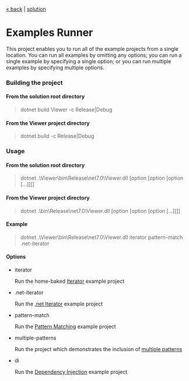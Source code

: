 [« back](../README.md#do-you-need-to-know-how-to-implement-design-patterns) | [solution](./)
# Examples Runner
This project enables you to run all of the example projects from a single location. You can run all examples by omitting any options; you can run a single example by specifying a single option; or you can run multiple examples by specifying multiple options.

### Building the project
#### From the solution root directory
> dotnet build Viewer -c Release|Debug
#### From the Viewer project directory
> dotnet build -c Release|Debug
### Usage
#### From the solution root directory
> dotnet .\Viewer\bin\Release\net7.0\Viewer.dll [option [option [option [...]]]]
#### From the Viewer project directory
> dotnet .\bin\Release\net7.0\Viewer.dll [option [option [option [...]]]]
#### Example
> dotnet .\Viewer\bin\Release\net7.0\Viewer.dll iterator pattern-match .net-iterator
#### Options
- iterator

  Run the home-baked [Iterator](../IteratorImplementation/README.md) example project
- .net-iterator

  Run the [.net Iterator](../DotNetIterator/README.md) example project
- pattern-match

  Run the [Pattern Matching](../PatternMatching/README.md) example project
- multiple-patterns

  Run the project which demonstrates the inclusion of [multiple patterns](../Sorting/README.md)
- di

  Run the [Dependency Injection](../DependencyInjection/README.md) example project

